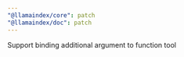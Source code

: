```yaml
---
"@llamaindex/core": patch
"@llamaindex/doc": patch
---
```


Support binding additional argument to function tool
